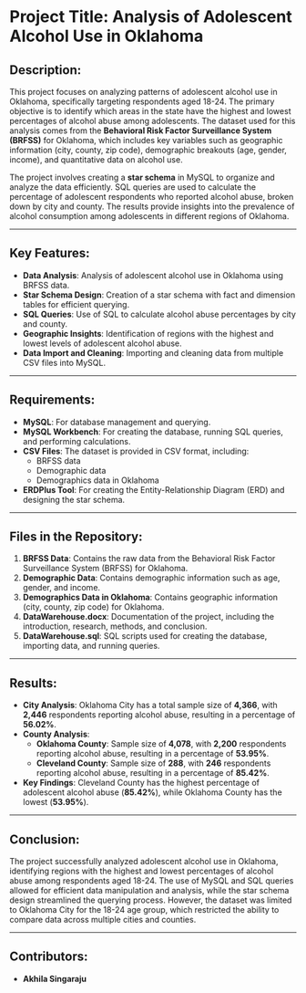 # **Project Title: Analysis of Adolescent Alcohol Use in Oklahoma**

## **Description:**
This project focuses on analyzing patterns of adolescent alcohol use in Oklahoma, specifically targeting respondents aged 18-24. The primary objective is to identify which areas in the state have the highest and lowest percentages of alcohol abuse among adolescents. The dataset used for this analysis comes from the **Behavioral Risk Factor Surveillance System (BRFSS)** for Oklahoma, which includes key variables such as geographic information (city, county, zip code), demographic breakouts (age, gender, income), and quantitative data on alcohol use.

The project involves creating a **star schema** in MySQL to organize and analyze the data efficiently. SQL queries are used to calculate the percentage of adolescent respondents who reported alcohol abuse, broken down by city and county. The results provide insights into the prevalence of alcohol consumption among adolescents in different regions of Oklahoma.

---

## **Key Features:**
- **Data Analysis**: Analysis of adolescent alcohol use in Oklahoma using BRFSS data.
- **Star Schema Design**: Creation of a star schema with fact and dimension tables for efficient querying.
- **SQL Queries**: Use of SQL to calculate alcohol abuse percentages by city and county.
- **Geographic Insights**: Identification of regions with the highest and lowest levels of adolescent alcohol abuse.
- **Data Import and Cleaning**: Importing and cleaning data from multiple CSV files into MySQL.

---

## **Requirements:**
- **MySQL**: For database management and querying.
- **MySQL Workbench**: For creating the database, running SQL queries, and performing calculations.
- **CSV Files**: The dataset is provided in CSV format, including:
  - BRFSS data
  - Demographic data
  - Demographics data in Oklahoma
- **ERDPlus Tool**: For creating the Entity-Relationship Diagram (ERD) and designing the star schema.

---

## **Files in the Repository:**
1. **BRFSS Data**: Contains the raw data from the Behavioral Risk Factor Surveillance System (BRFSS) for Oklahoma.
2. **Demographic Data**: Contains demographic information such as age, gender, and income.
3. **Demographics Data in Oklahoma**: Contains geographic information (city, county, zip code) for Oklahoma.
4. **DataWarehouse.docx**: Documentation of the project, including the introduction, research, methods, and conclusion.
5. **DataWarehouse.sql**: SQL scripts used for creating the database, importing data, and running queries.

---

## **Results:**
- **City Analysis**: Oklahoma City has a total sample size of **4,366**, with **2,446** respondents reporting alcohol abuse, resulting in a percentage of **56.02%**.
- **County Analysis**: 
  - **Oklahoma County**: Sample size of **4,078**, with **2,200** respondents reporting alcohol abuse, resulting in a percentage of **53.95%**.
  - **Cleveland County**: Sample size of **288**, with **246** respondents reporting alcohol abuse, resulting in a percentage of **85.42%**.
- **Key Findings**: Cleveland County has the highest percentage of adolescent alcohol abuse (**85.42%**), while Oklahoma County has the lowest (**53.95%**).

---

## **Conclusion:**
The project successfully analyzed adolescent alcohol use in Oklahoma, identifying regions with the highest and lowest percentages of alcohol abuse among respondents aged 18-24. The use of MySQL and SQL queries allowed for efficient data manipulation and analysis, while the star schema design streamlined the querying process. However, the dataset was limited to Oklahoma City for the 18-24 age group, which restricted the ability to compare data across multiple cities and counties.

---

## **Contributors:**
- **Akhila Singaraju**  
